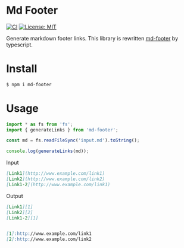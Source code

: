 # Md Footer

[![CI][1]][2]
[![License: MIT][3]][4]

Generate markdown footer links.
This library is rewritten [md-footer][5] by typescript.

# Install

```sh
$ npm i md-footer
```

# Usage

```typescript
import * as fs from 'fs';
import { generateLinks } from 'md-footer';

const md = fs.readFileSync('input.md').toString();

console.log(generateLinks(md));
```

Input
```markdown
[Link1](http://www.example.com/link1)
[Link2](http://www.example.com/link2)
[Link1-2](http://www.example.com/link1)
```

Output
```markdown
[Link1][1]
[Link2][2]
[Link1-2][1]


[1]:http://www.example.com/link1
[2]:http://www.example.com/link2
```

[1]:https://github.com/k-kuroguro/md-footer/actions/workflows/main.yaml/badge.svg
[2]:https://github.com/k-kuroguro/md-footer/actions/workflows/main.yaml
[3]:https://img.shields.io/badge/License-MIT-yellow.svg
[4]:https://opensource.org/licenses/MIT
[5]:https://github.com/sayanarijit/md-footer
